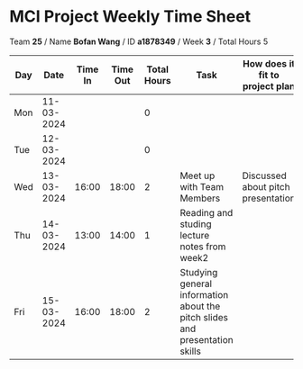 # MCI Project Weekly Time Sheet

Team **25** / Name **Bofan Wang** / ID **a1878349** / Week **3** / Total Hours 5

| Day | Date       | Time In | Time Out | Total Hours | Task | How does it fit to project plan | Outcome/Next action |
| --- | ---------- | ------- | -------- | ----------- | ---- | ------------------------------- | ------------------- |
| Mon | 11-03-2024 |         |          | 0           | | | |
| Tue | 12-03-2024 |         |          | 0           | | | |
| Wed | 13-03-2024 | 16:00   | 18:00    | 2           | Meet up with Team Members | Discussed about pitch presentation |Presentation parts defined|
| Thu | 14-03-2024 | 13:00   | 14:00    | 1           | Reading and studing lecture notes from week2| | |
| Fri | 15-03-2024 | 16:00   | 18:00    | 2           | Studying general information about the pitch slides and presentation skills| | Prepare questions for client meeting|


